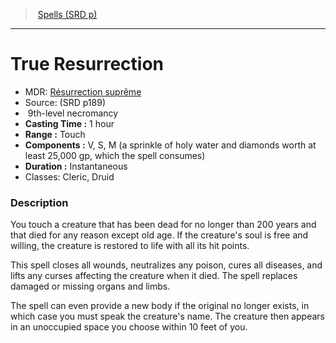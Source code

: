 ﻿---
!SpellItem
Family: SpellVO
Name: True Resurrection
Type: necromancy
Level: 9
CastingTime: 1 hour
Range: Touch
Components: V, S, M (a sprinkle of holy water and diamonds worth at least 25,000 gp, which the spell consumes)
Duration: Instantaneous
Classes: Cleric, Druid
Source: (SRD p189)
AltName: '[Résurrection suprême](hd_spells_resurrection_supreme.md)'
Id: spells_vo.md#true-resurrection
ParentLink: spells_vo.md#spells-srd-p
ParentName: Spells (SRD p)
NameLevel: 1
Attributes:
  Name: True Resurrection
  Markdown: >+
    # <!--Name-->True Resurrection<!--/Name-->


    - MDR: <!--AltName-->[Résurrection suprême](hd_spells_resurrection_supreme.md)<!--/AltName-->

    - Source: <!--Source-->(SRD p189)<!--/Source-->

    -  <!--Level-->9<!--/Level-->th-level <!--Type-->necromancy<!--/Type-->

    - **Casting Time :** <!--CastingTime-->1 hour<!--/CastingTime-->

    - **Range :** <!--Range-->Touch<!--/Range-->

    - **Components :** <!--Components-->V, S, M (a sprinkle of holy water and diamonds worth at least 25,000 gp, which the spell consumes)<!--/Components-->

    - **Duration :** <!--Duration-->Instantaneous<!--/Duration-->

    - Classes: <!--Classes-->Cleric, Druid<!--/Classes-->


    ### Description


    You touch a creature that has been dead for no longer than 200 years and that died for any reason except old age. If the creature's soul is free and willing, the creature is restored to life with all its hit points.


    This spell closes all wounds, neutralizes any poison, cures all diseases, and lifts any curses affecting the creature when it died. The spell replaces damaged or missing organs and limbs.


    The spell can even provide a new body if the original no longer exists, in which case you must speak the creature's name. The creature then appears in an unoccupied space you choose within 10 feet of you.

  AltName: '[Résurrection suprême](hd_spells_resurrection_supreme.md)'
  Source: (SRD p189)
  Level: 9
  Type: necromancy
  CastingTime: 1 hour
  Range: Touch
  Components: V, S, M (a sprinkle of holy water and diamonds worth at least 25,000 gp, which the spell consumes)
  Duration: Instantaneous
  Classes: Cleric, Druid
AttributesDictionary: >+
  Name: True Resurrection

  Markdown: >+

    # <!--Name-->True Resurrection<!--/Name-->





    - MDR: <!--AltName-->[Résurrection suprême](hd_spells_resurrection_supreme.md)<!--/AltName-->



    - Source: <!--Source-->(SRD p189)<!--/Source-->



    -  <!--Level-->9<!--/Level-->th-level <!--Type-->necromancy<!--/Type-->



    - **Casting Time :** <!--CastingTime-->1 hour<!--/CastingTime-->



    - **Range :** <!--Range-->Touch<!--/Range-->



    - **Components :** <!--Components-->V, S, M (a sprinkle of holy water and diamonds worth at least 25,000 gp, which the spell consumes)<!--/Components-->



    - **Duration :** <!--Duration-->Instantaneous<!--/Duration-->



    - Classes: <!--Classes-->Cleric, Druid<!--/Classes-->





    ### Description





    You touch a creature that has been dead for no longer than 200 years and that died for any reason except old age. If the creature's soul is free and willing, the creature is restored to life with all its hit points.





    This spell closes all wounds, neutralizes any poison, cures all diseases, and lifts any curses affecting the creature when it died. The spell replaces damaged or missing organs and limbs.





    The spell can even provide a new body if the original no longer exists, in which case you must speak the creature's name. The creature then appears in an unoccupied space you choose within 10 feet of you.



  AltName: '[Résurrection suprême](hd_spells_resurrection_supreme.md)'

  Source: (SRD p189)

  Level: 9

  Type: necromancy

  CastingTime: 1 hour

  Range: Touch

  Components: V, S, M (a sprinkle of holy water and diamonds worth at least 25,000 gp, which the spell consumes)

  Duration: Instantaneous

  Classes: Cleric, Druid

---
> [Spells (SRD p)](srd_spells.md)

---

# True Resurrection

- MDR: [Résurrection suprême](hd_spells_resurrection_supreme.md)
- Source: (SRD p189)
-  9th-level necromancy
- **Casting Time :** 1 hour
- **Range :** Touch
- **Components :** V, S, M (a sprinkle of holy water and diamonds worth at least 25,000 gp, which the spell consumes)
- **Duration :** Instantaneous
- Classes: Cleric, Druid

### Description

You touch a creature that has been dead for no longer than 200 years and that died for any reason except old age. If the creature's soul is free and willing, the creature is restored to life with all its hit points.

This spell closes all wounds, neutralizes any poison, cures all diseases, and lifts any curses affecting the creature when it died. The spell replaces damaged or missing organs and limbs.

The spell can even provide a new body if the original no longer exists, in which case you must speak the creature's name. The creature then appears in an unoccupied space you choose within 10 feet of you.

